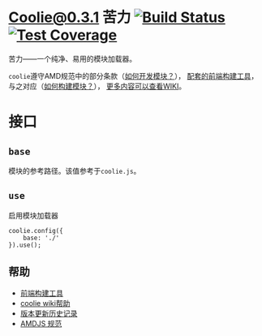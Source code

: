 # Coolie@0.3.1 苦力 [![Build Status][travis-img]][travis-url] [![Test Coverage][coverage-img]][coverage-url]

苦力——一个纯净、易用的模块加载器。

`coolie`遵守AMD规范中的部分条款（[如何开发模块？](https://github.com/cloudcome/coolie/wiki/development)），
[配套的前端构建工具](https://github.com/cloudcome/nodejs-coolie)，
与之对应（[如何构建模块？](https://github.com/cloudcome/coolie/wiki/production)），
[更多内容可以查看WIKI](https://github.com/cloudcome/coolie/wiki)。


# 接口
## `base`
模块的参考路径。该值参考于`coolie.js`。


## `use`
启用模块加载器
```
coolie.config({
	base: './'
}).use();
```

## 帮助
- [前端构建工具](https://github.com/cloudcome/nodejs-coolie)
- [coolie wiki帮助](https://github.com/cloudcome/coolie/wiki)
- [版本更新历史记录](https://github.com/cloudcome/coolie/blob/master/version.md)
- [AMDJS 规范](https://github.com/amdjs/amdjs-api)



[travis-img]: https://travis-ci.org/cloudcome/coolie.svg?branch=master
[travis-url]: https://travis-ci.org/cloudcome/coolie
[coverage-img]: https://img.shields.io/coveralls/cloudcome/coolie.svg?style=flat
[coverage-url]: https://coveralls.io/r/cloudcome/coolie?branch=master